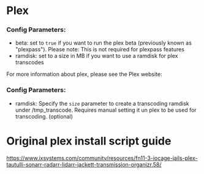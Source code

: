 # Plex

### Config Parameters:
- beta: set to `true` if you want to run the plex beta (previously known as "plexpass"). Please note: This is not required for plexpass features
- ramdisk: set to a size in MB if you want to use a ramdisk for plex transcodes

For more information about plex, please see the Plex website:

### Config Parameters:

- ramdisk: Specify the `size` parameter to create a transcoding ramdisk under /tmp_transcode. Requires manual setting it un plex to be used for transcoding. (optional)

# Original plex install script guide

https://www.ixsystems.com/community/resources/fn11-3-iocage-jails-plex-tautulli-sonarr-radarr-lidarr-jackett-transmission-organizr.58/